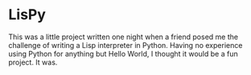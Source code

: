 # LisPy
This was a little project written one night when a friend posed me the challenge of writing a Lisp interpreter in Python. Having no experience using Python for anything but Hello World, I thought it would be a fun project. It was.
